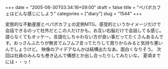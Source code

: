 +++
date = "2005-06-30T03:34:16+09:00"
draft = false
title = "ペパボカフェはどんな感じにしよう"
categories = ["diary"]
slug = "1544"
+++

変態的な不動産屋とペパボカフェの定例MTG。感覚的というかイメージだけで会話できるのって社外だとこの人だけかも。お互い右脳だけで会話してる感じ。語らなくてもオッケー。言語化しちゃわない方が良い事だってたくさんあるんです。おっさんふたりが無言でムフムフ言ってたりして周りからみると気持ち悪いんでしょうけど。
映像のアイデアなんかは結構出たなあ。面白くなりそう。
次回は社員のみんなも巻き込んで構想とか出し合ったりしてみたいな。
夏頃までには・・っ！
